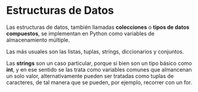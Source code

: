 # Estructuras de Datos

Las estructuras de datos, también llamadas **colecciones** o **tipos de datos compuestos**, se implementan en Python como variables de almacenamiento múltiple.

Las más usuales son las listas, tuplas, strings, diccionarios y conjuntos.

Las **strings** son un caso particular, porque si bien son un tipo básico como **int**, y en ese sentido se las trata como variables comunes que almancenan un solo valor, alternativamente pueden ser tratadas como tuplas de caracteres, de tal manera que se pueden, por ejemplo, recorrer con un for.
